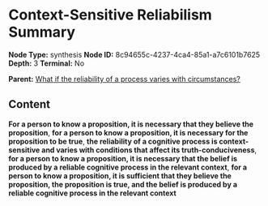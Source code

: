 # Context-Sensitive Reliabilism Summary

**Node Type:** synthesis
**Node ID:** 8c94655c-4237-4ca4-85a1-a7c6101b7625
**Depth:** 3
**Terminal:** No

**Parent:** [What if the reliability of a process varies with circumstances?](what-if-the-reliability-of-a-process-varies-with-circumstances.md)

## Content

**For a person to know a proposition, it is necessary that they believe the proposition**, **for a person to know a proposition, it is necessary for the proposition to be true**, **the reliability of a cognitive process is context-sensitive and varies with conditions that affect its truth-conduciveness**, **for a person to know a proposition, it is necessary that the belief is produced by a reliable cognitive process in the relevant context**, **for a person to know a proposition, it is sufficient that they believe the proposition, the proposition is true, and the belief is produced by a reliable cognitive process in the relevant context**
